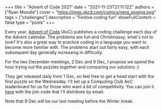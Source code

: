 +++
title = "Advent of Code 2021"
date = "2021-11-23T21:11:12Z"
authors = ["Ryan Moodie"]
cover = "https://imgs.xkcd.com/comics/nerd_sniping.png"
tags = ["challenges"]
description = "Festive coding fun"
showFullContent = false
type = "posts"
+++

Every year, [Advent of Code](https://adventofcode.com/) (AoC) publishes a coding challenge each day of the Advent calendar.
The problems are fun and Christmassy, what's not to love?
It's also a great way to practice coding in a language you want to become more familiar with.
The problems start out fairly easy, with each subsequent day generally increasing in difficulty.

For the two December meetings, 2 Dec and 9 Dec, I propose we spend the hour trying out the puzzles together and comparing our solutions :)

They get released daily from 1 Dec, so feel free to get a head start with the first puzzle on the Wednesday.
I'll set up a Computing Club AoC leaderboard for us for those who want a bit of competitivity.
You can join it [here](https://adventofcode.com/2021/leaderboard/private) with the join code that I'll distribute by email.

Note that 9 Dec will be our last meeting before the Winter break.
